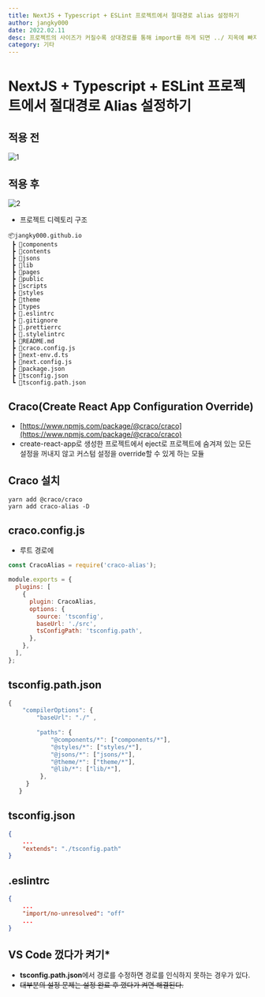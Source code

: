 ```yaml
---
title: NextJS + Typescript + ESLint 프로젝트에서 절대경로 alias 설정하기
author: jangky000
date: 2022.02.11
desc: 프로젝트의 사이즈가 커질수록 상대경로를 통해 import를 하게 되면 ../ 지옥에 빠지기 쉽다. NextJS + Typescript + ESLint를 사용하고 있는 현재 블로그에서 CRACO 라이브러리를 사용해 절대경로 alias를 설정하고 import path를 깔끔하게 관리하는 방법을 공유한다.
category: 기타
---
```


# NextJS + Typescript + ESLint 프로젝트에서 절대경로 Alias 설정하기

## 적용 전

![1](https://user-images.githubusercontent.com/46799722/153555553-77c5db2a-3970-4689-996a-c0444ee4723c.png)

## 적용 후

![2](https://user-images.githubusercontent.com/46799722/153555565-f020b259-52d9-486a-bab8-b05ec4bf4b7e.png)

- 프로젝트 디렉토리 구조

```
📦jangky000.github.io
 ┣ 📂components
 ┣ 📂contents
 ┣ 📂jsons
 ┣ 📂lib
 ┣ 📂pages
 ┣ 📂public
 ┣ 📂scripts
 ┣ 📂styles
 ┣ 📂theme
 ┣ 📂types
 ┣ 📜.eslintrc
 ┣ 📜.gitignore
 ┣ 📜.prettierrc
 ┣ 📜.stylelintrc
 ┣ 📜README.md
 ┣ 📜craco.config.js
 ┣ 📜next-env.d.ts
 ┣ 📜next.config.js
 ┣ 📜package.json
 ┣ 📜tsconfig.json
 ┗ 📜tsconfig.path.json
```

## **Craco(C**reate **R**eact **A**pp **C**onfiguration **O**verride)

- [https://www.npmjs.com/package/@craco/craco](https://www.npmjs.com/package/@craco/craco)
- create-react-app로 생성한 프로젝트에서 eject로 프로젝트에 숨겨져 있는 모든 설정을 꺼내지 않고 커스텀 설정을 override할 수 있게 하는 모듈

## **Craco** 설치

```
yarn add @craco/craco
yarn add craco-alias -D
```

## **craco.config.js**

- 루트 경로에

```jsx
const CracoAlias = require('craco-alias');

module.exports = {
  plugins: [
    {
      plugin: CracoAlias,
      options: {
        source: 'tsconfig',
        baseUrl: './src',
        tsConfigPath: 'tsconfig.path',
      },
    },
  ],
};
```

## **tsconfig.path.json**

```jsx
{
    "compilerOptions": {
        "baseUrl": "./" ,
  
        "paths": {
            "@components/*": ["components/*"],
            "@styles/*": ["styles/*"],
            "@jsons/*": ["jsons/*"],
            "@theme/*": ["theme/*"],
            "@lib/*": ["lib/*"],
         },
     }
   }
```

## **tsconfig.json**

```json
{
	...
	"extends": "./tsconfig.path"
}
```

## .eslintrc

```json
{
	...
	"import/no-unresolved": "off"
	...
}
```

## VS Code 껐다가 켜기*

- **tsconfig.path.json**에서 경로를 수정하면 경로를 인식하지 못하는 경우가 있다.
- ~~대부분의 설정 문제는 설정 완료 후 껐다가 켜면 해결된다.~~